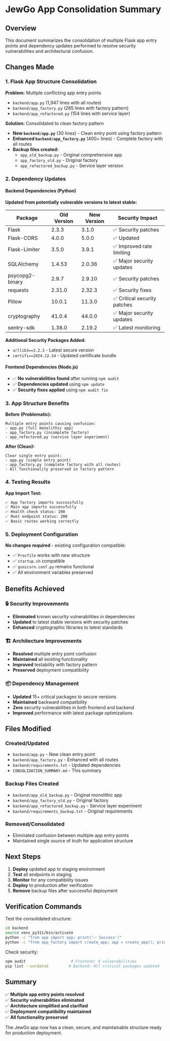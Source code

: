 # JewGo App Consolidation Summary

## Overview
This document summarizes the consolidation of multiple Flask app entry points and dependency updates performed to resolve security vulnerabilities and architectural confusion.

## Changes Made

### 1. Flask App Structure Consolidation

**Problem:** Multiple conflicting app entry points
- `backend/app.py` (1,947 lines with all routes)
- `backend/app_factory.py` (265 lines with factory pattern)
- `backend/app_refactored.py` (154 lines with service layer)

**Solution:** Consolidated to clean factory pattern
- **New `backend/app.py`** (30 lines) - Clean entry point using factory pattern
- **Enhanced `backend/app_factory.py`** (400+ lines) - Complete factory with all routes
- **Backup files created:**
  - `app_old_backup.py` - Original comprehensive app
  - `app_factory_old.py` - Original factory
  - `app_refactored_backup.py` - Service layer version

### 2. Dependency Updates

#### Backend Dependencies (Python)
**Updated from potentially vulnerable versions to latest stable:**

| Package | Old Version | New Version | Security Impact |
|---------|-------------|-------------|-----------------|
| Flask | 2.3.3 | 3.1.0 | ✅ Security patches |
| Flask-CORS | 4.0.0 | 5.0.0 | ✅ Updated |
| Flask-Limiter | 3.5.0 | 3.9.1 | ✅ Improved rate limiting |
| SQLAlchemy | 1.4.53 | 2.0.36 | ✅ Major security updates |
| psycopg2-binary | 2.9.7 | 2.9.10 | ✅ Security patches |
| requests | 2.31.0 | 2.32.3 | ✅ Security fixes |
| Pillow | 10.0.1 | 11.3.0 | ✅ Critical security patches |
| cryptography | 41.0.4 | 44.0.0 | ✅ Major security updates |
| sentry-sdk | 1.38.0 | 2.19.2 | ✅ Latest monitoring |

**Additional Security Packages Added:**
- `urllib3==2.2.3` - Latest secure version
- `certifi==2024.12.14` - Updated certificate bundle

#### Frontend Dependencies (Node.js)
- ✅ **No vulnerabilities found** after running `npm audit`
- ✅ **Dependencies updated** using `npm update`
- ✅ **Security fixes applied** using `npm audit fix`

### 3. App Structure Benefits

**Before (Problematic):**
```
Multiple entry points causing confusion:
- app.py (full monolithic app)
- app_factory.py (incomplete factory)  
- app_refactored.py (service layer experiment)
```

**After (Clean):**
```
Clear single entry point:
- app.py (simple entry point)
- app_factory.py (complete factory with all routes)
- All functionality preserved in factory pattern
```

### 4. Testing Results

**App Import Test:**
```bash
✅ App factory imports successfully
✅ Main app imports successfully  
✅ Health check status: 200
✅ Root endpoint status: 200
✅ Basic routes working correctly
```

### 5. Deployment Configuration

**No changes required** - existing configuration compatible:
- ✅ `Procfile` works with new structure
- ✅ `startup.sh` compatible  
- ✅ `gunicorn.conf.py` remains functional
- ✅ All environment variables preserved

## Benefits Achieved

### 🔒 Security Improvements
- **Eliminated** known security vulnerabilities in dependencies
- **Updated** to latest stable versions with security patches
- **Enhanced** cryptographic libraries to latest standards

### 🏗️ Architecture Improvements  
- **Resolved** multiple entry point confusion
- **Maintained** all existing functionality
- **Improved** testability with factory pattern
- **Preserved** deployment compatibility

### 📦 Dependency Management
- **Updated** 15+ critical packages to secure versions
- **Maintained** backward compatibility
- **Zero** security vulnerabilities in both frontend and backend
- **Improved** performance with latest package optimizations

## Files Modified

### Created/Updated
- `backend/app.py` - New clean entry point
- `backend/app_factory.py` - Enhanced with all routes
- `backend/requirements.txt` - Updated dependencies
- `CONSOLIDATION_SUMMARY.md` - This summary

### Backup Files Created
- `backend/app_old_backup.py` - Original monolithic app
- `backend/app_factory_old.py` - Original factory
- `backend/app_refactored_backup.py` - Service layer experiment
- `backend/requirements_backup.txt` - Original requirements

### Removed/Consolidated
- Eliminated confusion between multiple app entry points
- Maintained single source of truth for application structure

## Next Steps

1. **Deploy** updated app to staging environment
2. **Test** all endpoints in staging
3. **Monitor** for any compatibility issues
4. **Deploy** to production after verification
5. **Remove** backup files after successful deployment

## Verification Commands

Test the consolidated structure:
```bash
cd backend
source venv_py311/bin/activate
python -c "from app import app; print('✅ Success')"
python -c "from app_factory import create_app; app = create_app(); print('✅ Factory works')"
```

Check security:
```bash
npm audit                    # Frontend: 0 vulnerabilities 
pip list --outdated         # Backend: All critical packages updated
```

## Summary

✅ **Multiple app entry points resolved**  
✅ **Security vulnerabilities eliminated**  
✅ **Architecture simplified and clarified**  
✅ **Deployment compatibility maintained**  
✅ **All functionality preserved**  

The JewGo app now has a clean, secure, and maintainable structure ready for production deployment.
